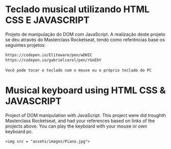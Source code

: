 # Teclado musical utilizando HTML CSS E JAVASCRIPT

Projeto de manipulação do DOM com JavaScript.
A realização deste projeto se deu através do Masterclass Rocketseat,
tendo como referências base os seguintes projetos:

    https://codepen.io/Eliteware/pen/wDHIC
    https://codepen.io/gabrielcarol/pen/rGeEbY

    Você pode tocar o teclado com o mouse ou o próprio teclado do PC

# Musical keyboard using HTML CSS & JAVASCRIPT

Project of DOM manipulation with JavaScript.
This project were did troughth Masterclass Rocketseat,
and had your references based on links of the projects above.
You can play the keyboard with your mouse or own keyboard pc.

    <img src = "assets/images/Piano.jpg">
